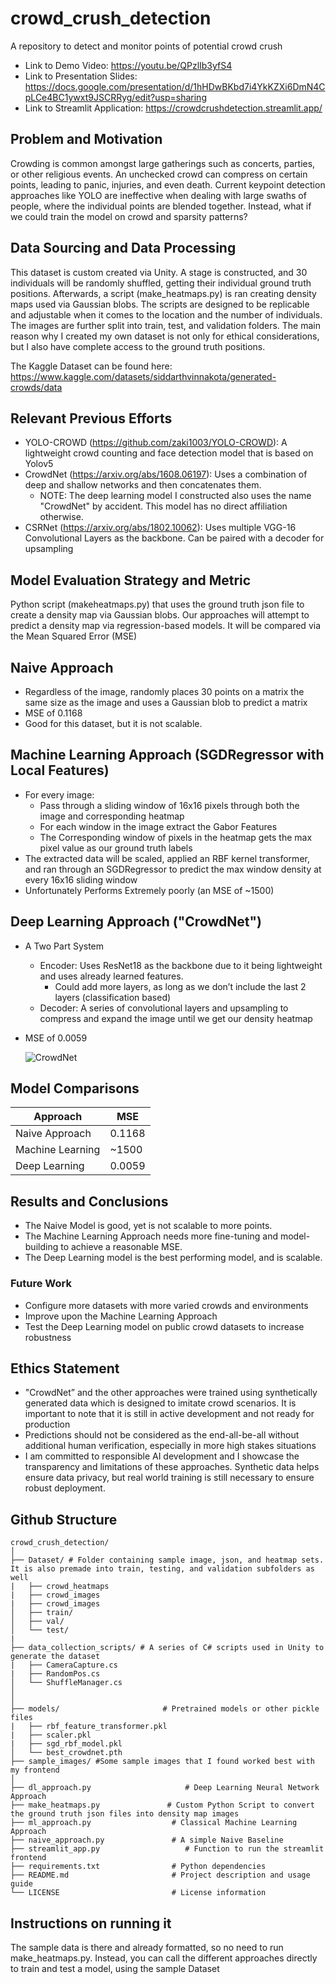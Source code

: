 # crowd_crush_detection
A repository to detect and monitor points of potential crowd crush

- Link to Demo Video: https://youtu.be/QPzlIb3yfS4 
- Link to Presentation Slides: https://docs.google.com/presentation/d/1hHDwBKbd7i4YkKZXi6DmN4CpLCe4BC1ywxt9JSCRRyg/edit?usp=sharing
- Link to Streamlit Application: https://crowdcrushdetection.streamlit.app/

## Problem and Motivation
Crowding is common amongst large gatherings such as concerts, parties, or other religious events. An unchecked crowd can compress on certain points, leading to panic, injuries, and even death. Current keypoint detection approaches like YOLO are ineffective when dealing with large swaths of people, where the individual points are blended together. Instead, what if we could train the model on crowd and sparsity patterns?

## Data Sourcing and Data Processing
This dataset is custom created via Unity. A stage is constructed, and 30 individuals will be randomly shuffled, getting their individual ground truth positions. Afterwards, a script (make_heatmaps.py) is ran creating density maps used via Gaussian blobs.
The scripts are designed to be replicable and adjustable when it comes to the location and the number of individuals. The images are further split into train, test, and validation folders. The main reason why I created my own dataset is not only for ethical considerations, but I also have complete access to the ground truth positions. 

The Kaggle Dataset can be found here: https://www.kaggle.com/datasets/siddarthvinnakota/generated-crowds/data 

## Relevant Previous Efforts
- YOLO-CROWD (https://github.com/zaki1003/YOLO-CROWD): A lightweight crowd counting and face detection model that is based on Yolov5
- CrowdNet (https://arxiv.org/abs/1608.06197): Uses a combination of deep and shallow networks and then concatenates them.
  - NOTE: The deep learning model I constructed also uses the name "CrowdNet" by accident. This model has no direct affiliation otherwise.
- CSRNet (https://arxiv.org/abs/1802.10062): Uses multiple VGG-16 Convolutional Layers as the backbone. Can be paired with a decoder for upsampling

## Model Evaluation Strategy and Metric
Python script (makeheatmaps.py) that uses the ground truth json file to create a density map via Gaussian blobs. Our approaches will attempt to predict a density map via regression-based models. It will be compared via the Mean Squared Error (MSE)

## Naive Approach
- Regardless of the image, randomly places 30 points on a matrix the same size as the image and uses a Gaussian blob to predict a matrix
- MSE of 0.1168
- Good for this dataset, but it is not scalable.

## Machine Learning Approach (SGDRegressor with Local Features)
- For every image:
  - Pass through a sliding window of 16x16 pixels through both the image and corresponding heatmap
  - For each window in the image extract the Gabor Features
  - The Corresponding window of pixels in the heatmap gets the max pixel value as our ground truth labels
- The extracted data will be scaled, applied an RBF kernel transformer, and ran through an SGDRegressor to predict the max window density at every 16x16 sliding window
- Unfortunately Performs Extremely poorly (an MSE of ~1500)

## Deep Learning Approach ("CrowdNet")
- A Two Part System
  - Encoder: Uses ResNet18 as the backbone due to it being lightweight and uses already learned features.
    - Could add more layers, as long as we don’t include the last 2 layers (classification based)
  - Decoder: A series of convolutional layers and upsampling to compress and expand the image until we get our density heatmap
- MSE of 0.0059

  ![CrowdNet](https://github.com/user-attachments/assets/35ae112e-b566-405b-ad70-99f88017ba0e)

## Model Comparisons

| Approach              | MSE   |
|-----------------------|-------|
| Naive Approach        | 0.1168  |
| Machine Learning| ~1500   |
| Deep Learning         | 0.0059   |

## Results and Conclusions
- The Naive Model is good, yet is not scalable to more points.
- The Machine Learning Approach needs more fine-tuning and model-building to achieve a reasonable MSE.
- The Deep Learning model is the best performing model, and is scalable.

### Future Work
- Configure more datasets with more varied crowds and environments
- Improve upon the Machine Learning Approach
- Test the Deep Learning model on public crowd datasets to increase robustness

## Ethics Statement
- "CrowdNet” and the other approaches were trained using synthetically generated data which is designed to imitate crowd scenarios. It is important to note that it is still in active development and not ready for production
- Predictions should not be considered as the end-all-be-all without additional human verification, especially in more high stakes situations
- I am committed to responsible AI development and I showcase the transparency and limitations of these approaches. Synthetic data helps ensure data privacy, but real world training is still necessary to ensure robust deployment.

## Github Structure

```
crowd_crush_detection/
│
├── Dataset/ # Folder containing sample image, json, and heatmap sets. It is also premade into train, testing, and validation subfolders as well
|   ├── crowd_heatmaps
|   ├── crowd_images
|   ├── crowd_images
│   ├── train/
│   ├── val/
│   └── test/
|
├── data_collection_scripts/ # A series of C# scripts used in Unity to generate the dataset
|   ├── CameraCapture.cs
|   ├── RandomPos.cs
│   └── ShuffleManager.cs
│
│
├── models/                       # Pretrained models or other pickle files
|   ├── rbf_feature_transformer.pkl
|   ├── scaler.pkl
|   ├── sgd_rbf_model.pkl
│   └── best_crowdnet.pth
├── sample_images/ #Some sample images that I found worked best with my frontend
│
├── dl_approach.py                     # Deep Learning Neural Network Approach
├── make_heatmaps.py               # Custom Python Script to convert the ground truth json files into density map images
├── ml_approach.py                  # Classical Machine Learning Approach
├── naive_approach.py               # A simple Naive Baseline
├── streamlit_app.py                   # Function to run the streamlit frontend
├── requirements.txt                # Python dependencies
├── README.md                       # Project description and usage guide
└── LICENSE                         # License information
```

## Instructions on running it

The sample data is there and already formatted, so no need to run make_heatmaps.py. Instead, you can call the different approaches directly to train and test a model, using the sample Dataset


